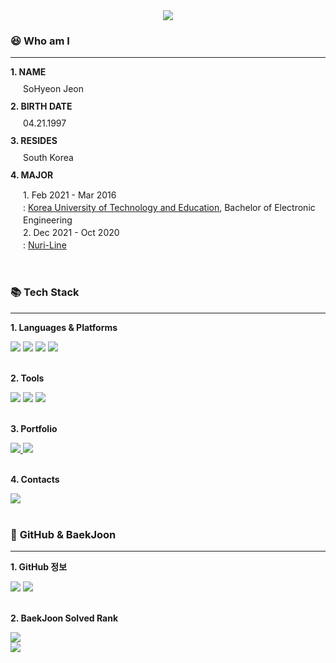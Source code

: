 <div align=center>
    <img src="https://capsule-render.vercel.app/api?type=transparent&fontColor=CCCCCC&height=150&section=header&text=SOHYEON's%20GitHub!&fontSize=80" />
<br>
</div>
<div align=left>
    <h3>😆 <b>Who am I</b></h3>
    <hr>
    <p><b>1. NAME</b></p>
    <p style="margin-left:20px; line-height:10px">SoHyeon Jeon</p>
    <p><b>2. BIRTH DATE</b></p>
    <p style="margin-left:20px; line-height:10px">04.21.1997</p>
    <p><b>3. RESIDES</b></p>
    <p style="margin-left:20px; line-height:10px">South Korea</p>
    <p><b>4. MAJOR</b> <br></p>
    <p style="margin-left:20px; line-height:20px;"> 1. Feb 2021 - Mar 2016 <br>
    : <a href="https://www.koreatech.ac.kr/">Korea University of Technology and Education</a>, Bachelor of Electronic Engineering<br>
    2. Dec 2021 - Oct 2020 <br> : <a href="http://nuriline.com/">Nuri-Line</a></p>
</div>
<br>
<div align=left>
    <h3>📚 <b>Tech Stack</b></h3>
    <hr>
    <p><b>1. Languages & Platforms</b></p>
    <img src="https://img.shields.io/badge/C-A8B9CC?style=p&logo=c&logoColor=white" />
    <img src="https://img.shields.io/badge/C++-00599C?style=flat&logo=cplusplus&logoColor=white" />
    <img src="https://img.shields.io/badge/Python-3776AB?style=flat&logo=python&logoColor=white" />
    <img src="https://img.shields.io/badge/HTML-E34F26?style=flat&logo=html5&logoColor=white" />
</div>
<br>
<div align=left>
    <p><b>2. Tools</b></p>
    <img src="https://img.shields.io/badge/Visual%20Studio%20Code-007ACC?style=flat&logo=VisualStudioCode&logoColor=white" />
    <img src="https://img.shields.io/badge/CLion-143A56?style=flat&logo=clion&logoColor=white" />
    <img src="https://img.shields.io/badge/PyCharm-0073B7?style=flat&logo=Pycharm&logoColor=white" />
</div>
<br>
<div align=left>
    <p><b>3. Portfolio</b></p>
    <a href="https://github.com/dachaes">
        <img src="https://img.shields.io/badge/GitHub-181717?style=flat&logo=GitHub&logoColor=white" />
    </a>
    <img src="https://img.shields.io/badge/Notion-FFA500?style=flat&logo=Notion&logoColor=white" />
</div>
<br>
<div align=left>
    <p><b>4. Contacts</b></p>
    <a href="https://www.naver.com">
        <img src="https://img.shields.io/badge/tamizy@naver.com-03C75A?style=flat&logo=Naver&logoColor=white" />
    </a>
</div>
<br>
<div align=left>
    <h3>📝 <b>GitHub & BaekJoon</b></h3>
    <hr>
    <p><b>1. GitHub 정보</b> </p>
    <img src="https://github-readme-stats.vercel.app/api/top-langs/?username=dachaes&layout=compact">
    <img src="https://github-readme-stats.vercel.app/api?username=dachaes&show_icons=true">
</div>
<br>
<div align=left>
<p><b>2. BaekJoon Solved Rank</b></p>
<a href="https://solved.ac/dachae">
    <img src="https://mazassumnida.wtf/api/mini/generate_badge?boj=dachae">
</a>
<br>
<a href="https://solved.ac/dachae">
    <img src="https://mazassumnida.wtf/api/v2/generate_badge?boj=dachae">
</a>
</div>